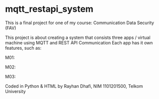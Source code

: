 # mqtt_restapi_system
This is a final project for one of my course: Communication Data Security (FAV)

This project is about creating a system that consists three apps / virtual machine using MQTT and REST API Communication
Each app has it own features, such as:

M01: 

M02:

M03:

Coded in Python & HTML by Rayhan Dhafi, NIM 1101201500, Telkom University
